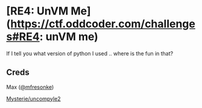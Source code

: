 # [RE4: UnVM Me](https://ctf.oddcoder.com/challenges#RE4: unVM me)
If I tell you what version of python I used .. where is the fun in that?

## Creds
Max ([@mfresonke](https://github.com/mfresonke))

[Mysterie/uncompyle2](https://github.com/Mysterie/uncompyle2)
